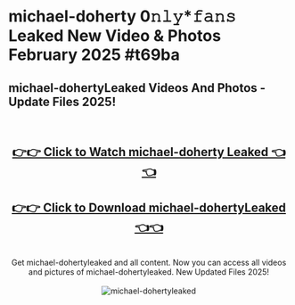 # michael-doherty 0𝚗𝚕𝚢*𝚏𝚊𝚗𝚜 Leaked New Video & Photos February 2025 #t69ba

<h2>michael-dohertyLeaked Videos And Photos - Update Files 2025!</h2>
<br>
<div align="center">
<h2><a href="https://mediaupload.pro?title=michael-doherty&ref=11F" rel="nofollow">👉👉 Click to Watch michael-doherty Leaked 👈👈</a></h2>
<h2><a href="https://mediaupload.pro?title=michael-doherty&ref=11F" rel="nofollow">👉👉 Click to Download michael-dohertyLeaked 👈👈</a></h2>
<br>
Get michael-dohertyleaked and all content. Now you can access all videos and pictures of michael-dohertyleaked. New Updated Files 2025!
<br>
<br>
<a href="https://mediaupload.pro?title=michael-doherty&ref=11F" rel="nofollow" data-target="animated-image.originalLink"><img src="https://i.ibb.co/Gkj2r4b/banner.png" alt="michael-dohertyleaked" style="max-width: 100%; display: inline-block;" data-target="animated-image.originalImage"></a>
</div>
<br>

